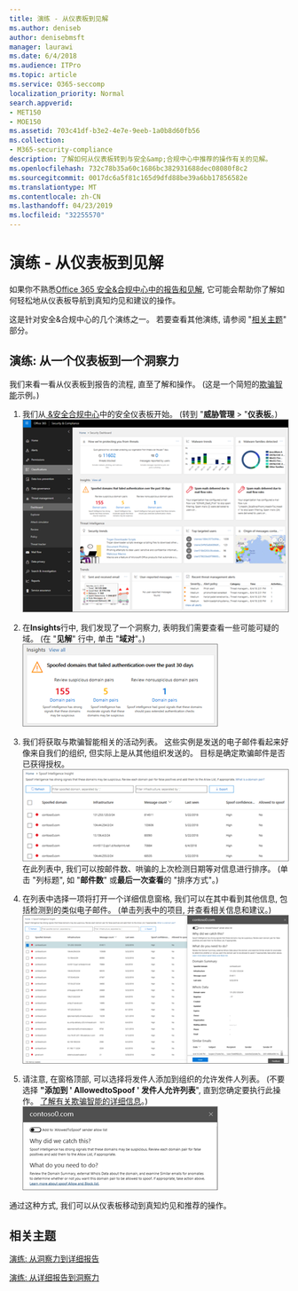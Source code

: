 ```yaml
---
title: 演练 - 从仪表板到见解
ms.author: deniseb
author: denisebmsft
manager: laurawi
ms.date: 6/4/2018
ms.audience: ITPro
ms.topic: article
ms.service: O365-seccomp
localization_priority: Normal
search.appverid:
- MET150
- MOE150
ms.assetid: 703c41df-b3e2-4e7e-9eeb-1a0b8d60fb56
ms.collection:
- M365-security-compliance
description: 了解如何从仪表板转到与安全&amp;合规中心中推荐的操作有关的见解。
ms.openlocfilehash: 732c78b35a60c1686bc382931688dec08080f8c2
ms.sourcegitcommit: 0017dc6a5f81c165d9dfd88be39a6bb17856582e
ms.translationtype: MT
ms.contentlocale: zh-CN
ms.lasthandoff: 04/23/2019
ms.locfileid: "32255570"
---
```

# <a name="walkthrough---from-a-dashboard-to-an-insight"></a>演练 - 从仪表板到见解

如果你不熟悉[Office 365 安全&amp;合规中心中的报告和见解](reports-and-insights-in-security-and-compliance.md), 它可能会帮助你了解如何轻松地从仪表板导航到真知灼见和建议的操作。 
  
这是针对安全&amp;合规中心的几个演练之一。 若要查看其他演练, 请参阅 "[相关主题](#related-topics)" 部分。 
  
## <a name="walkthrough-from-a-dashboard-to-an-insight"></a>演练: 从一个仪表板到一个洞察力

我们来看一看从仪表板到报告的流程, 直至了解和操作。 (这是一个简短的[欺骗智能](learn-about-spoof-intelligence.md)示例。) 
  
1. 我们从[ &amp;安全合规中心](https://protection.office.com)中的安全仪表板开始。 (转到 "**威胁管理** \> "**仪表板**。)<br>![在 "安全&amp;合规性中心" 中, \>选择 "威胁管理仪表板"](media/05a38660-eb13-4960-a266-11809c453d95.png)<br>
  
2. 在**Insights**行中, 我们发现了一个洞察力, 表明我们需要查看一些可能可疑的域。 (在 "**见解**" 行中, 单击 "**域对**"。)<br>![Insights 行提到了潜在的欺骗问题](media/dd1d0cb3-3201-45d7-b41d-18a0944fe85d.png)<br>
  
3. 我们将获取与欺骗智能相关的活动列表。 这些实例是发送的电子邮件看起来好像来自我们的组织, 但实际上是从其他组织发送的。 目标是确定欺骗邮件是否已获得授权。<br>![欺骗性智能见解](media/a2e2b4fd-0c1e-499f-8401-cf3089da82fa.png)<br>在此列表中, 我们可以按邮件数、哄骗的上次检测日期等对信息进行排序。 (单击 "列标题", 如 "**邮件数**" 或**最后一次查看**的 "排序方式"。) 
    
4. 在列表中选择一项将打开一个详细信息窗格, 我们可以在其中看到其他信息, 包括检测到的类似电子邮件。 (单击列表中的项目, 并查看相关信息和建议。)<br>![选择项目时将打开一个详细信息窗格](media/7ad1faa5-6ca2-474e-a609-eb275e0a8e59.png)<br>
  
5. 请注意, 在窗格顶部, 可以选择将发件人添加到组织的允许发件人列表。 (不要选择 **"添加到 ' AllowedtoSpoof ' 发件人允许列表**", 直到您确定要执行此操作。 [了解有关欺骗智能的详细信息](learn-about-spoof-intelligence.md)。)<br>![您可以授权发件人](media/caf0c20a-6047-486d-8060-5a229a3de49f.png)
  
通过这种方式, 我们可以从仪表板移动到真知灼见和推荐的操作。
  
## <a name="related-topics"></a>相关主题

[演练: 从洞察力到详细报告](from-an-insight-to-a-detailed-report.md)
  
[演练: 从详细报告到洞察力](from-a-detailed-report-to-an-insight.md)
  

